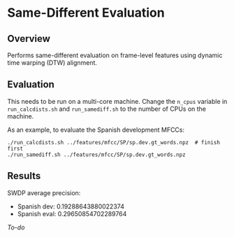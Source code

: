 Same-Different Evaluation
=========================

Overview
--------
Performs same-different evaluation on frame-level features using dynamic time
warping (DTW) alignment.


Evaluation
----------
This needs to be run on a multi-core machine. Change the `n_cpus` variable in
`run_calcdists.sh` and `run_samediff.sh` to the number of CPUs on the machine.

As an example, to evaluate the Spanish development MFCCs:

    ./run_calcdists.sh ../features/mfcc/SP/sp.dev.gt_words.npz  # finish first
    ./run_samediff.sh ../features/mfcc/SP/sp.dev.gt_words.npz


Results
-------
SWDP average precision:

- Spanish dev: 0.19288643880022374
- Spanish eval: 0.29650854702289764

*To-do*
